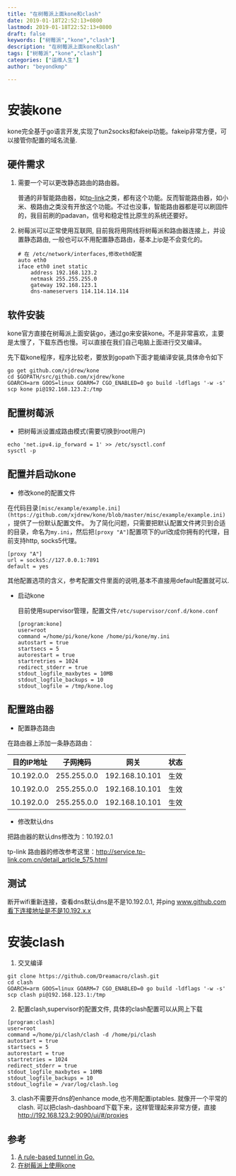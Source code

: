 ```yaml
---
title: "在树莓派上面kone和clash"
date: 2019-01-18T22:52:13+0800
lastmod: 2019-01-18T22:52:13+0800
draft: false
keywords: ["树莓派","kone","clash"]
description: "在树莓派上面kone和clash"
tags: ["树莓派","kone","clash"]
categories: ["运维人生"]
author: "beyondkmp"

---
```


<!--more-->

# 安装kone

kone完全基于go语言开发,实现了tun2socks和fakeip功能。fakeip非常方便，可以接管你配置的域名流量.

## 硬件需求

1. 需要一个可以更改静态路由的路由器。

   普通的非智能路由器，如[tp-link](http://service.tp-link.com.cn/detail_article_28.html)之类，都有这个功能。反而智能路由器，如小米、极路由之类没有开放这个功能。不过也没事，智能路由器都是可以刷固件的，我目前刷的padavan，信号和稳定性比原生的系统还要好。

2. 树莓派可以正常使用互联网, 目前我将用网线将树莓派和路由器连接上，并设置静态路由, 一般也可以不用配置静态路由，基本上ip是不会变化的。

	```
    # 在 /etc/network/interfaces,修改eth0配置
    auto eth0
    iface eth0 inet static
        address 192.168.123.2
        netmask 255.255.255.0
        gateway 192.168.123.1
        dns-nameservers 114.114.114.114
	```

## 软件安装

kone官方直接在树莓派上面安装go，通过go来安装kone。不是非常喜欢，主要是太慢了，下载东西也慢。可以直接在我们自己电脑上面进行交叉编译。

先下载kone程序，程序比较老，要放到gopath下面才能编译安装,具体命令如下

```
go get github.com/xjdrew/kone
cd $GOPATH/src/github.com/xjdrew/kone
GOARCH=arm GOOS=linux GOARM=7 CGO_ENABLED=0 go build -ldflags '-w -s'
scp kone pi@192.168.123.2:/tmp
```

## 配置树莓派

* 把树莓派设置成路由模式(需要切换到root用户)

```
echo 'net.ipv4.ip_forward = 1' >> /etc/sysctl.conf
sysctl -p
```

## 配置并启动kone

* 修改kone的配置文件

在代码目录`[misc/example/example.ini](https://github.com/xjdrew/kone/blob/master/misc/example/example.ini)`，提供了一份默认配置文件。
为了简化问题，只需要把默认配置文件拷贝到合适的目录，命名为`my.ini`，然后把`[proxy "A"]`配置项下的url改成你拥有的代理，目前支持http, socks5代理。

```
[proxy "A"]
url = socks5://127.0.0.1:7891
default = yes
```

其他配置选项的含义，参考配置文件里面的说明,基本不直接用default配置就可以.

* 启动kone

    目前使用supervisor管理，配置文件`/etc/supervisor/conf.d/kone.conf `

    ```
    [program:kone]
	user=root
	command =/home/pi/kone/kone /home/pi/kone/my.ini
	autostart = true
	startsecs = 5
	autorestart = true
	startretries = 1024
	redirect_stderr = true
	stdout_logfile_maxbytes = 10MB
	stdout_logfile_backups = 10
	stdout_logfile = /tmp/kone.log
    ```

## 配置路由器
* 配置静态路由

在路由器上添加一条静态路由：

目的IP地址 | 子网掩码    | 网关           | 状态
---------- | ----------- | -------------- | ----
10.192.0.0 | 255.255.0.0 | 192.168.10.101 | 生效
10.192.0.0 | 255.255.0.0 | 192.168.10.101 | 生效
10.192.0.0 | 255.255.0.0 | 192.168.10.101 | 生效

* 修改默认dns

把路由器的默认dns修改为：10.192.0.1

tp-link 路由器的修改参考这里：<http://service.tp-link.com.cn/detail_article_575.html>

## 测试

断开wifi重新连接，查看dns默认dns是不是10.192.0.1, 并ping www.github.com看下连接地址是不是10.192.x.x

# 安装clash

1. 交叉编译

```
git clone https://github.com/Dreamacro/clash.git
cd clash
GOARCH=arm GOOS=linux GOARM=7 CGO_ENABLED=0 go build -ldflags '-w -s'
scp clash pi@192.168.123.1:/tmp
```

2. 配置clash,supervisor的配置文件, 具体的clash配置可以从网上下载

```
[program:clash]
user=root
command =/home/pi/clash/clash -d /home/pi/clash
autostart = true
startsecs = 5
autorestart = true
startretries = 1024
redirect_stderr = true
stdout_logfile_maxbytes = 10MB
stdout_logfile_backups = 10
stdout_logfile = /var/log/clash.log
```

3. clash不需要开dns的enhance mode,也不用配置iptables. 就像开一个平常的clash. 可以把clash-dashboard下载下来，这样管理起来非常方便，直接<http://192.168.123.2:9090/ui/#/proxies>

## 参考

1. [A rule-based tunnel in Go.](https://github.com/Dreamacro/clash)
2. [在树莓派上使用kone](https://github.com/xjdrew/kone/blob/master/misc/docs/how-to-use-with-raspberry-pi.md)
